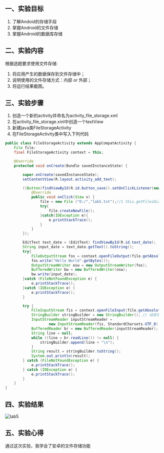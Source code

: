 ## 一、实验目标

1. 了解Andoid的存储手段
2. 掌握Android的文件存储
3. 掌握Android的数据库存储

## 二、实验内容

根据选题要求使用文件存储:
1. 将应用产生的数据保存到文件存储中；
2. 说明使用的文件存储方式：内部 or 外部；
3. 将运行结果截图。

## 三、实验步骤

1. 创造一个新的activity并命名为activity_file_storage.xml
2. 在activity_file_storage.xml中创造一个textView
3. 新建java类FileStorageActivity
4. 在FileStorageActivity类中写入下列代码

```java
public class FileStorageActivity extends AppCompatActivity {
    File file;
    final FileStorageActivity context = this;

    @Override
    protected void onCreate(Bundle savedInstanceState) {

        super.onCreate(savedInstanceState);
        setContentView(R.layout.activity_add_text);

        ((Button)findViewById(R.id.button_save)).setOnClickListener(new View.OnClickListener(){
            @Override
            public void onClick(View v) {
                file = new File ("D:/","lab5.txt");//1 this.getFilesDir()获取的是某个应用data/data/files的路径//this.getFilesDir().getParent()获取的是某个应用data/data/的路径
                try{
                    file.createNewFile();
                }catch(IOException e){
                    e.printStackTrace();
                }
            }
        });

        EditText text_date = (EditText) findViewById(R.id.text_date);
        String input_date = text_date.getText().toString();
        try{
            FileOutputStream fos = context.openFileOutput(file.getAbsolutePath(), Context.MODE_PRIVATE);
            fos.write("Hello World".getBytes());
            OutputStreamWriter osw = new OutputStreamWriter(fos);
            BufferedWriter bw = new BufferedWriter(osw);
            bw.write(input_date);
        }catch (FileNotFoundException e) {
            e.printStackTrace();
        }catch (IOException e) {
            e.printStackTrace();
        }

        try {
            FileInputStream fis = context.openFileInput(file.getAbsolutePath());
            StringBuilder stringBuilder = new StringBuilder(); // 动态字符串
            InputStreamReader inputStreamReader =
                    new InputStreamReader(fis, StandardCharsets.UTF_8);
            BufferedReader br = new BufferedReader(inputStreamReader);
            String line = null;
            while ((line = br.readLine()) != null) {
                stringBuilder.append(line + "\n");
            }
            String result = stringBuilder.toString();
            System.out.println(result);
        } catch (FileNotFoundException e) {
            e.printStackTrace();
        } catch (IOException e) {
            e.printStackTrace();
        }
    }
}
```
## 四、实验结果
![lab5](https://github.com/wuuuxj/android-labs-2020/tree/master/students/sec1814080911205/lab5.png)


## 五、实验心得
通过这次实验，我学会了安卓的文件存储功能
